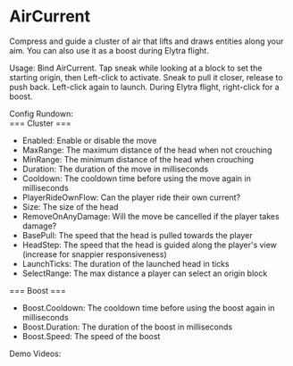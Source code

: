 # AirCurrent

Compress and guide a cluster of air that lifts and draws entities along your aim. You can also use it as a boost during Elytra flight.

Usage: Bind AirCurrent. Tap sneak while looking at a block to set the starting origin, then Left-click to activate.
Sneak to pull it closer, release to push back. Left-click again to launch.
During Elytra flight, right-click for a boost.

Config Rundown:  
=== Cluster ===
- Enabled: Enable or disable the move
- MaxRange: The maximum distance of the head when not crouching
- MinRange: The minimum distance of the head when crouching
- Duration: The duration of the move in milliseconds
- Cooldown: The cooldown time before using the move again in milliseconds
- PlayerRideOwnFlow: Can the player ride their own current?
- Size: The size of the head
- RemoveOnAnyDamage: Will the move be cancelled if the player takes damage?
- BasePull: The speed that the head is pulled towards the player
- HeadStep: The speed that the head is guided along the player's view (increase for snappier responsiveness)
- LaunchTicks: The duration of the launched head in ticks
- SelectRange: The max distance a player can select an origin block

=== Boost ===
- Boost.Cooldown: The cooldown time before using the boost again in milliseconds
- Boost.Duration: The duration of the boost in milliseconds
- Boost.Speed: The speed of the boost

Demo Videos:



